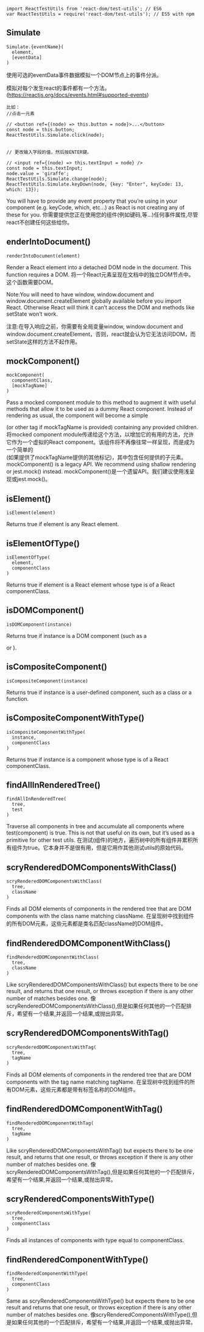 ```
import ReactTestUtils from 'react-dom/test-utils'; // ES6
var ReactTestUtils = require('react-dom/test-utils'); // ES5 with npm
```

## Simulate
```
Simulate.{eventName}(
  element,
  [eventData]
)
```
使用可选的eventData事件数据模拟一个DOM节点上的事件分派。

模拟对每个发生react的事件都有一个方法。(https://reactjs.org/docs/events.html#supported-events)

```
比如：
//点击一元素

// <button ref={(node) => this.button = node}>...</button>
const node = this.button;
ReactTestUtils.Simulate.click(node);


// 更改输入字段的值，然后按ENTER键。

// <input ref={(node) => this.textInput = node} />
const node = this.textInput;
node.value = 'giraffe';
ReactTestUtils.Simulate.change(node);
ReactTestUtils.Simulate.keyDown(node, {key: "Enter", keyCode: 13, which: 13});
```

You will have to provide any event property that you’re using in your component (e.g. keyCode, which, etc…) as React is not creating any of these for you.
你需要提供您正在使用您的组件(例如键码,等…)任何事件属性,尽管react不创建任何这些给你。

## enderIntoDocument()
```
renderIntoDocument(element)
```
Render a React element into a detached DOM node in the document. This function requires a DOM.
将一个React元素呈现在文档中的独立DOM节点中。这个函数需要DOM。

Note:You will need to have window, window.document and window.document.createElement globally available before you import React. Otherwise React will think it can’t access the DOM and methods like setState won’t work.

注意:在导入响应之前，你需要有全局变量window, window.document and window.document.createElement，否则，react就会认为它无法访问DOM，而setState这样的方法不起作用。

## mockComponent()
```
mockComponent(
  componentClass,
  [mockTagName]
)
```
Pass a mocked component module to this method to augment it with useful methods that allow it to be used as a dummy React component. Instead of rendering as usual, the component will become a simple <div> (or other tag if mockTagName is provided) containing any provided children.
将mocked component module传递给这个方法，以增加它的有用的方法，允许它作为一个虚拟的React component。该组件将不再像往常一样呈现，而是成为一个简单的<div>(如果提供了mockTagName提供的其他标记)，其中包含任何提供的子元素。
mockComponent() is a legacy API. We recommend using shallow rendering or jest.mock() instead.
mockComponent()是一个遗留API。我们建议使用浅呈现或jest.mock()。
## isElement()
```
isElement(element)
```
Returns true if element is any React element.
## isElementOfType()
```
isElementOfType(
  element,
  componentClass
)
```
Returns true if element is a React element whose type is of a React componentClass.
## isDOMComponent()
```
isDOMComponent(instance)
```
Returns true if instance is a DOM component (such as a <div> or <span>).
## isCompositeComponent()
```
isCompositeComponent(instance)
```
Returns true if instance is a user-defined component, such as a class or a function.
## isCompositeComponentWithType()
```
isCompositeComponentWithType(
  instance,
  componentClass
)
```
Returns true if instance is a component whose type is of a React componentClass.
## findAllInRenderedTree()
```
findAllInRenderedTree(
  tree,
  test
)
```
Traverse all components in tree and accumulate all components where test(component) is true. This is not that useful on its own, but it’s used as a primitive for other test utils.
在测试(组件)的地方，遍历树中的所有组件并累积所有组件为true。它本身并不是很有用，但是它用作其他测试utils的原始代码。
## scryRenderedDOMComponentsWithClass()
```
scryRenderedDOMComponentsWithClass(
  tree,
  className
)
```
Finds all DOM elements of components in the rendered tree that are DOM components with the class name matching className.
在呈现树中找到组件的所有DOM元素，这些元素都是类名匹配className的DOM组件。
## findRenderedDOMComponentWithClass()
```
findRenderedDOMComponentWithClass(
  tree,
  className
)
```
Like scryRenderedDOMComponentsWithClass() but expects there to be one result, and returns that one result, or throws exception if there is any other number of matches besides one.
像scryRenderedDOMComponentsWithClass(),但是如果任何其他的一个匹配排斥，希望有一个结果,并返回一个结果,或抛出异常。

## scryRenderedDOMComponentsWithTag()
```
scryRenderedDOMComponentsWithTag(
  tree,
  tagName
)
```
Finds all DOM elements of components in the rendered tree that are DOM components with the tag name matching tagName.
在呈现树中找到组件的所有DOM元素，这些元素都是带有标签名称的DOM组件。
## findRenderedDOMComponentWithTag()
```
findRenderedDOMComponentWithTag(
  tree,
  tagName
)
```
Like scryRenderedDOMComponentsWithTag() but expects there to be one result, and returns that one result, or throws exception if there is any other number of matches besides one.
像scryRenderedDOMComponentsWithTag(),但是如果任何其他的一个匹配排斥，希望有一个结果,并返回一个结果,或抛出异常。
## scryRenderedComponentsWithType()
```
scryRenderedComponentsWithType(
  tree,
  componentClass
)
```
Finds all instances of components with type equal to componentClass.
## findRenderedComponentWithType()
```
findRenderedComponentWithType(
  tree,
  componentClass
)
```
Same as scryRenderedComponentsWithType() but expects there to be one result and returns that one result, or throws exception if there is any other number of matches besides one.
像scryRenderedComponentsWithType(),但是如果任何其他的一个匹配排斥，希望有一个结果,并返回一个结果,或抛出异常。